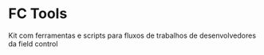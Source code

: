 # FC Tools

Kit com ferramentas e scripts para fluxos de trabalhos de desenvolvedores da field control
